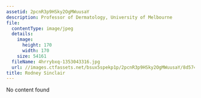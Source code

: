 ```yaml
---
assetid: 2pcnR3p9HSky2OgMWuusaY
description: Professor of Dermatology, University of Melbourne
file:
  contentType: image/jpeg
  details:
    image:
      height: 170
      width: 170
    size: 54161
  fileName: 4hrrybxq-1353043316.jpg
  url: //images.ctfassets.net/bsux5spekp1p/2pcnR3p9HSky2OgMWuusaY/8d574910681da138d0236bc4afd49f1a/4hrrybxq-1353043316.jpg
title: Rodney Sinclair
---
```

No content found
